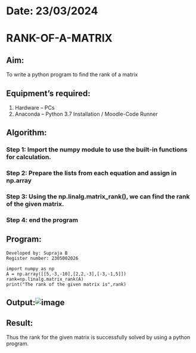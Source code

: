# Date: 23/03/2024
# RANK-OF-A-MATRIX
## Aim:
To write a python program to find the rank of a matrix
## Equipment’s required:
1. 	Hardware – PCs
2. 	Anaconda – Python 3.7 Installation / Moodle-Code Runner
## Algorithm:
### Step 1: Import the numpy module to use the built-in functions for calculation.

### Step 2: Prepare the lists from each equation and assign in np.array

### Step 3: Using the np.linalg.matrix_rank(), we can find the rank of the given matrix.

### Step 4: end the program
## Program:
```
Developed by: Supraja B
Register number: 2305002026
```
```
import numpy as np
A = np.array([[5,-3,-10],[2,2,-3],[-3,-1,5]])
rank=np.linalg.matrix_rank(A)
print("The rank of the given matrix is",rank)
```
## Output:![image](https://github.com/Supraja0510/RANK-OF-A-MATRIX/assets/155217478/93411f1c-fd73-4f7a-a341-29870d1d4aaf)

## Result:
Thus the rank for the given matrix is successfully solved by  using a python program.

